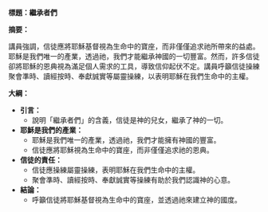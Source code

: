 **標題：繼承者們**

**摘要：**

講員強調，信徒應將耶穌基督視為生命中的寶座，而非僅僅追求祂所帶來的益處。耶穌是我們唯一的產業，透過祂，我們才能繼承神國的一切豐富。然而，許多信徒卻將耶穌的恩典視為滿足個人需求的工具，導致信仰起伏不定。講員呼籲信徒操練聚會準時、讀經按時、奉獻誠實等屬靈操練，以表明耶穌在我們生命中的主權。

**大綱：**

* **引言：**
    * 說明「繼承者們」的含義，信徒是神的兒女，繼承了神的一切。
* **耶穌是我們的產業：**
    * 耶穌是我們唯一的產業，透過祂，我們才能擁有神國的豐富。
    * 信徒應將耶穌視為生命中的寶座，而非僅僅追求祂的恩典。
* **信徒的責任：**
    * 信徒應操練屬靈操練，表明耶穌在我們生命中的主權。
    * 聚會準時、讀經按時、奉獻誠實等操練有助於我們認識神的心意。
* **結論：**
    * 呼籲信徒將耶穌基督視為生命中的寶座，並透過祂來建立神的國度。